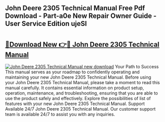 ## John Deere 2305 Technical Manual Free Pdf Download - Part-a0e New Repair Owner Guide - User Service Edition ujeSI

# <h2><a href="http://bc89962.oget.top/?id=John+Deere+2305+Technical+Manual">🔗Download New 👉🔴 John Deere 2305 Technical Manual</a></h2>

[![John Deere 2305 Technical Manual new download](https://i.imgur.com/5g1atiW.png)](http://bc89962.oget.top/?id=John+Deere+2305+Technical+Manual)
Your Path to Success This manual serves as your roadmap to confidently operating and maintaining your new John Deere 2305 Technical Manual. Before using your John Deere 2305 Technical Manual, please take a moment to read this manual carefully. It contains essential information on product setup, operation, maintenance, and troubleshooting, ensuring that you are able to use the product safely and effectively. Explore the possibilities of list of features with your new John Deere 2305 Technical Manual. Support Available 24/7 John Deere 2305 Technical Manual. Our customer support team is available 24/7 to assist you with any inquiries.
